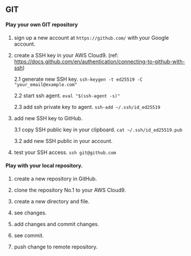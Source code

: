 ## GIT

#### Play your own GIT repository

1. sign up a new account at `https://github.com/` with your Google account.
2. create a SSH key in your AWS Cloud9. (ref: https://docs.github.com/en/authentication/connecting-to-github-with-ssh)

    2.1 generate new SSH key. `ssh-keygen -t ed25519 -C "your_email@example.com"`

    2.2 start ssh agent. `eval "$(ssh-agent -s)"`
    
    2.3 add ssh private key to agent. `ssh-add ~/.ssh/id_ed25519`

3. add new SSH key to GitHub.

    3.1 copy SSH public key in your clipboard. `cat ~/.ssh/id_ed25519.pub`

    3.2 add new SSH public in your account.

4. test your SSH access.
    `ssh git@github.com`


#### Play with your local repository.

1. create a new repository in GitHub.

2. clone the repository No.1 to your AWS Cloud9.

3. create a new directory and file.

4. see changes.

5. add changes and commit changes.

6. see commit.

7. push change to remote repository.

